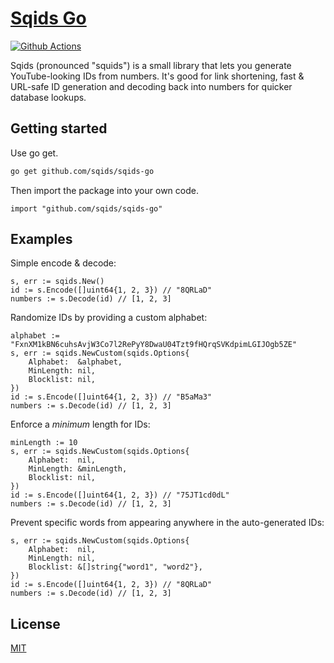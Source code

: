 # [Sqids Go](https://sqids.org/go)

[![Github Actions](https://img.shields.io/github/actions/workflow/status/sqids/sqids-go/tests.yml)](https://github.com/sqids/sqids-go/actions)

Sqids (pronounced "squids") is a small library that lets you generate YouTube-looking IDs from numbers. It's good for link shortening, fast & URL-safe ID generation and decoding back into numbers for quicker database lookups.

## Getting started

Use go get.

```bash
go get github.com/sqids/sqids-go
```

Then import the package into your own code.

```golang
import "github.com/sqids/sqids-go"
```

## Examples

Simple encode & decode:

```golang
s, err := sqids.New()
id := s.Encode([]uint64{1, 2, 3}) // "8QRLaD"
numbers := s.Decode(id) // [1, 2, 3]
```

Randomize IDs by providing a custom alphabet:

```golang
alphabet := "FxnXM1kBN6cuhsAvjW3Co7l2RePyY8DwaU04Tzt9fHQrqSVKdpimLGIJOgb5ZE"
s, err := sqids.NewCustom(sqids.Options{
    Alphabet:  &alphabet,
    MinLength: nil,
    Blocklist: nil,
})
id := s.Encode([]uint64{1, 2, 3}) // "B5aMa3"
numbers := s.Decode(id) // [1, 2, 3]
```

Enforce a *minimum* length for IDs:

```golang
minLength := 10
s, err := sqids.NewCustom(sqids.Options{
    Alphabet:  nil,
    MinLength: &minLength,
    Blocklist: nil,
})
id := s.Encode([]uint64{1, 2, 3}) // "75JT1cd0dL"
numbers := s.Decode(id) // [1, 2, 3]
```

Prevent specific words from appearing anywhere in the auto-generated IDs:

```golang
s, err := sqids.NewCustom(sqids.Options{
    Alphabet:  nil,
    MinLength: nil,
    Blocklist: &[]string{"word1", "word2"},
})
id := s.Encode([]uint64{1, 2, 3}) // "8QRLaD"
numbers := s.Decode(id) // [1, 2, 3]
```

## License

[MIT](LICENSE)
